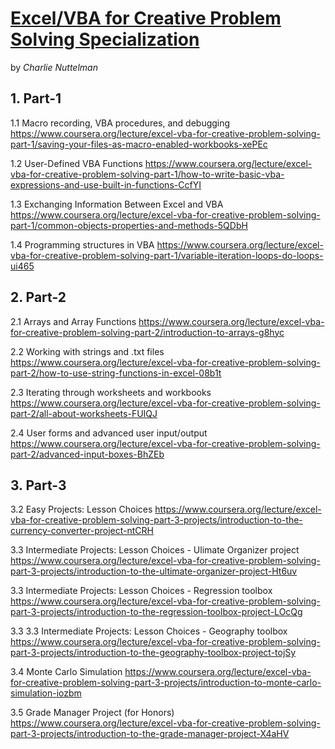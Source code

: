 # [Excel/VBA for Creative Problem Solving Specialization](https://www.coursera.org/specializations/excel-vba-creative-problem-solving)
by *Charlie Nuttelman*

## 1. Part-1
1.1 Macro recording, VBA procedures, and debugging
https://www.coursera.org/lecture/excel-vba-for-creative-problem-solving-part-1/saving-your-files-as-macro-enabled-workbooks-xePEc

1.2 User-Defined VBA Functions
https://www.coursera.org/lecture/excel-vba-for-creative-problem-solving-part-1/how-to-write-basic-vba-expressions-and-use-built-in-functions-CcfYI

1.3 Exchanging Information Between Excel and VBA
https://www.coursera.org/lecture/excel-vba-for-creative-problem-solving-part-1/common-objects-properties-and-methods-5QDbH

1.4 Programming structures in VBA
https://www.coursera.org/lecture/excel-vba-for-creative-problem-solving-part-1/variable-iteration-loops-do-loops-ui465


## 2. Part-2

2.1 Arrays and Array Functions
https://www.coursera.org/lecture/excel-vba-for-creative-problem-solving-part-2/introduction-to-arrays-g8hyc

2.2 Working with strings and .txt files
https://www.coursera.org/lecture/excel-vba-for-creative-problem-solving-part-2/how-to-use-string-functions-in-excel-08b1t

2.3 Iterating through worksheets and workbooks
https://www.coursera.org/lecture/excel-vba-for-creative-problem-solving-part-2/all-about-worksheets-FUIQJ

2.4 User forms and advanced user input/output
https://www.coursera.org/lecture/excel-vba-for-creative-problem-solving-part-2/advanced-input-boxes-BhZEb

## 3. Part-3

3.2 Easy Projects: Lesson Choices
https://www.coursera.org/lecture/excel-vba-for-creative-problem-solving-part-3-projects/introduction-to-the-currency-converter-project-ntCRH

3.3 Intermediate Projects: Lesson Choices - Ulimate Organizer project
https://www.coursera.org/lecture/excel-vba-for-creative-problem-solving-part-3-projects/introduction-to-the-ultimate-organizer-project-Ht6uv

3.3 Intermediate Projects: Lesson Choices - Regression toolbox
https://www.coursera.org/lecture/excel-vba-for-creative-problem-solving-part-3-projects/introduction-to-the-regression-toolbox-project-LOcQg

3.3 3.3 Intermediate Projects: Lesson Choices - Geography toolbox
https://www.coursera.org/lecture/excel-vba-for-creative-problem-solving-part-3-projects/introduction-to-the-geography-toolbox-project-tojSy

3.4 Monte Carlo Simulation
https://www.coursera.org/lecture/excel-vba-for-creative-problem-solving-part-3-projects/introduction-to-monte-carlo-simulation-iozbm

3.5 Grade Manager Project (for Honors)
https://www.coursera.org/lecture/excel-vba-for-creative-problem-solving-part-3-projects/introduction-to-the-grade-manager-project-X4aHV
